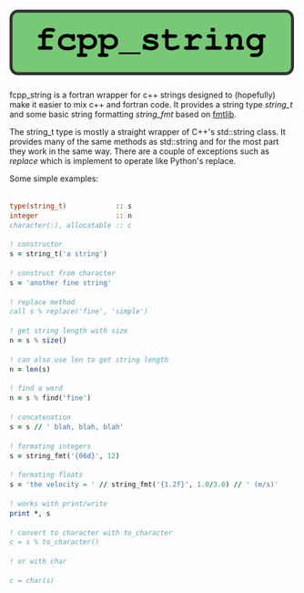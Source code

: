 ![fcpp_string](media/fcpp_string_logo.png)
==========================================

fcpp_string is a fortran wrapper for c++ strings designed to (hopefully) make
it easier to mix c++ and fortran code.  It provides a string type *string_t*
and some basic string formatting *string_fmt* based on [fmtlib](https://github.com/fmtlib/fmt).

The string_t type is mostly a straight wrapper of C++'s std::string class. It
provides many of the same methods as std::string and for the most part they
work in the same way.  There are a couple of exceptions such as *replace* which
is implement to operate like Python's replace.

Some simple examples:

```fortran

type(string_t)            :: s
integer                   :: n
character(:), allocatable :: c

! constructor
s = string_t('a string')

! construct from character
s = 'another fine string'

! replace method
call s % replace('fine', 'simple')

! get string length with size
n = s % size()

! can also use len to get string length
n = len(s)

! find a word
n = s % find('fine')

! concatenation
s = s // ' blah, blah, blah'

! formating integers
s = string_fmt('{06d}', 12) 

! formating floats
s = 'the velocity = ' // string_fmt('{1.2f}', 1.0/3.0) // ' (m/s)' 

! works with print/write 
print *, s

! convert to character with to_character
c = s % to_character()

! or with char

c = char(s)
```








